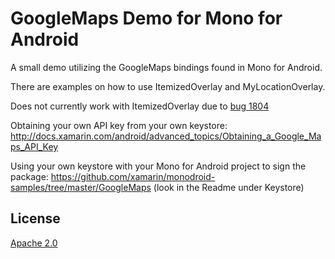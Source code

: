 GoogleMaps Demo for Mono for Android
==============
A small demo utilizing the GoogleMaps bindings found in Mono for Android.

There are examples on how to use ItemizedOverlay and MyLocationOverlay.

Does not currently work with ItemizedOverlay due to [bug 1804](http://bugzilla.xamarin.com/show_bug.cgi?id=1804)

Obtaining your own API key from your own keystore:
http://docs.xamarin.com/android/advanced_topics/Obtaining_a_Google_Maps_API_Key

Using your own keystore with your Mono for Android project to sign the package:
https://github.com/xamarin/monodroid-samples/tree/master/GoogleMaps
(look in the Readme under Keystore)

License
-----
[Apache 2.0](http://www.apache.org/licenses/LICENSE-2.0.html)